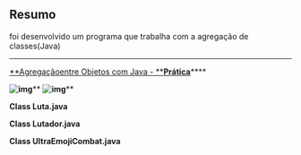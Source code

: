## Resumo

foi desenvolvido um programa que trabalha com a agregação de classes(Java) 

** **



[**Agregaçãoentre Objetos com Java - ****Prática**](https://www.youtube.com/watch?v=8R9RpqpXI_c&list=PLHz_AreHm4dkqe2aR0tQK74m8SFe-aGsY&index=18)****

**![img](file:///C:\Users\Agara\AppData\Local\Temp\msohtmlclip1\01\clip_image002.png)**** ****![img](file:///C:\Users\Agara\AppData\Local\Temp\msohtmlclip1\01\clip_image004.png)******



**Class Luta.java**

**Class Lutador.java**

**Class  UltraEmojiCombat.java**





